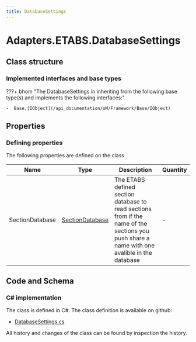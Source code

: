 ```yaml
---
title: DatabaseSettings
---
```


# Adapters.ETABS.DatabaseSettings



## Class structure

### Implemented interfaces and base types

???+ bhom "The DatabaseSettings in inheriting from the following base type(s) and implements the following interfaces:"

    -  Base.[IObject](/api_documentation/oM/Framework/Base/IObject)


## Properties



### Defining properties

The following properties are defined on the class

| Name             | Type             | Description      | Quantity         |
|------------------|------------------|------------------|------------------|
| SectionDatabase | [SectionDatabase](/api_documentation/oM/Adapter/Adapters/ETABS/SectionDatabase) | The ETABS defined section database to read sections from if the name of the sections you push share a name with one avalible in the database | - |


## Code and Schema

### C# implementation

The class is defined in C#. The class definition is available on github:

- [DatabaseSettings.cs](https://github.com/BHoM/ETABS_Toolkit/blob/develop/ETABS_oM/Settings/DataBaseSettings.cs)

All history and changes of the class can be found by inspection the history.
